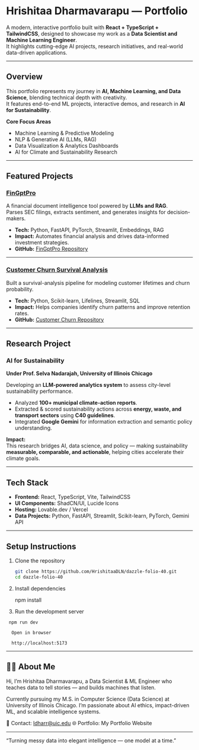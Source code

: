#  Hrishitaa Dharmavarapu — Portfolio

A modern, interactive portfolio built with **React + TypeScript + TailwindCSS**, designed to showcase my work as a **Data Scientist and Machine Learning Engineer**.  
It highlights cutting-edge AI projects, research initiatives, and real-world data-driven applications.

---

##  Overview

This portfolio represents my journey in **AI, Machine Learning, and Data Science**, blending technical depth with creativity.  
It features end-to-end ML projects, interactive demos, and research in **AI for Sustainability**.

 **Core Focus Areas**
- Machine Learning & Predictive Modeling  
- NLP & Generative AI (LLMs, RAG)  
- Data Visualization & Analytics Dashboards  
- AI for Climate and Sustainability Research  

---

##  Featured Projects

###  [FinGptPro](https://fingptpro-ldhar.streamlit.app/)
A financial document intelligence tool powered by **LLMs and RAG**.  
Parses SEC filings, extracts sentiment, and generates insights for decision-makers.

- **Tech:** Python, FastAPI, PyTorch, Streamlit, Embeddings, RAG  
- **Impact:** Automates financial analysis and drives data-informed investment strategies.  
- **GitHub:** [FinGptPro Repository](https://github.com/HrishitaaDLN/FinGptPro)

---

###  [Customer Churn Survival Analysis](https://customer-churn-survival-analysis-ldhar.streamlit.app/)
Built a survival-analysis pipeline for modeling customer lifetimes and churn probability.

- **Tech:** Python, Scikit-learn, Lifelines, Streamlit, SQL  
- **Impact:** Helps companies identify churn patterns and improve retention rates.  
- **GitHub:** [Customer Churn Repository](https://github.com/HrishitaaDLN/Customer-Churn-Survival-Analysis)

---

##  Research Project

###  AI for Sustainability
**Under Prof. Selva Nadarajah, University of Illinois Chicago**

Developing an **LLM-powered analytics system** to assess city-level sustainability performance.

- Analyzed **100+ municipal climate-action reports**.  
- Extracted & scored sustainability actions across **energy, waste, and transport sectors** using **C40 guidelines**.  
- Integrated **Google Gemini** for information extraction and semantic policy understanding.  

**Impact:**  
This research bridges AI, data science, and policy — making sustainability **measurable, comparable, and actionable**, helping cities accelerate their climate goals.

---

##  Tech Stack

- **Frontend:** React, TypeScript, Vite, TailwindCSS  
- **UI Components:** ShadCN/UI, Lucide Icons  
- **Hosting:** Lovable.dev / Vercel  
- **Data Projects:** Python, FastAPI, Streamlit, Scikit-learn, PyTorch, Gemini API  

---

##  Setup Instructions

1. Clone the repository  
   ```bash
   git clone https://github.com/HrishitaaDLN/dazzle-folio-40.git
   cd dazzle-folio-40


2.   Install dependencies
   
      npm install     

3.    Run the development server

     npm run dev
   
      Open in browser

      http://localhost:5173

-----------------------------------

## 🧑‍💻 About Me
Hi, I’m Hrishitaa Dharmavarapu,
a Data Scientist & ML Engineer who teaches data to tell stories — and builds machines that listen.

Currently pursuing my M.S. in Computer Science (Data Science) at University of Illinois Chicago.
I’m passionate about AI ethics, impact-driven ML, and scalable intelligence systems.

📧 Contact: ldharr@uic.edu
🌐 Portfolio: My Portfolio Website

----------------------------------

“Turning messy data into elegant intelligence — one model at a time.”
